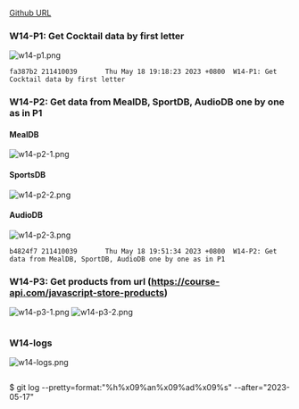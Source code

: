 [Github URL](https://github.com/211410039/1112-1N-js-demo-id/tree/main/demo/md/w14_39)

### W14-P1: Get Cocktail data by first letter

![w14-p1.png](https://qmfqlvkbasosvmqhicrw.supabase.co/storage/v1/object/public/demo-39/md_img/w14-p1.png?t=2023-05-18T11%3A17%3A52.715Z)

```
fa387b2 211410039       Thu May 18 19:18:23 2023 +0800  W14-P1: Get Cocktail data by first letter
```

### W14-P2: Get data from MealDB, SportDB, AudioDB one by one as in P1

#### MealDB
![w14-p2-1.png](https://qmfqlvkbasosvmqhicrw.supabase.co/storage/v1/object/public/demo-39/md_img/w14-p2-1.png?t=2023-05-18T11%3A17%3A52.715Z)

#### SportsDB
![w14-p2-2.png](https://qmfqlvkbasosvmqhicrw.supabase.co/storage/v1/object/public/demo-39/md_img/w14-p2-2.png?t=2023-05-18T11%3A17%3A52.715Z)

#### AudioDB
![w14-p2-3.png](https://qmfqlvkbasosvmqhicrw.supabase.co/storage/v1/object/public/demo-39/md_img/w14-p2-3.png?t=2023-05-18T11%3A17%3A52.715Z)

```
b4824f7 211410039       Thu May 18 19:51:34 2023 +0800  W14-P2: Get data from MealDB, SportDB, AudioDB one by one as in P1
```

### W14-P3: Get products from url (https://course-api.com/javascript-store-products)

![w14-p3-1.png](https://erogcveccbzsyhbgputf.supabase.co/storage/v1/object/public/demo-xx/md_1N_img/w14-p3-1.png)
![w14-p3-2.png](https://erogcveccbzsyhbgputf.supabase.co/storage/v1/object/public/demo-xx/md_1N_img/w14-p3-2.png)

```
```

### W14-logs

![w14-logs.png](https://qmfqlvkbasosvmqhicrw.supabase.co/storage/v1/object/public/demo-39/md_img/w14-logs.png?t=2023-05-18T11%3A17%3A52.715Z)

```

```

$ git log --pretty=format:"%h%x09%an%x09%ad%x09%s" --after="2023-05-17"

